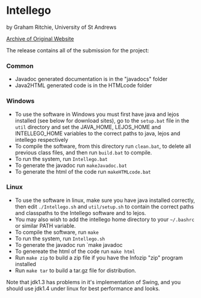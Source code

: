 # Intellego
by Graham Ritchie, University of St Andrews

[Archive of Original Website](https://web.archive.org/web/20090930092943/http://homepages.inf.ed.ac.uk/s0237680/intellego/intellego.html)

The release contains all of the submission for the project:

### Common
* Javadoc generated documentation is in the "javadocs" folder
* Java2HTML generated code is in the HTMLcode folder

### Windows
* To use the software in Windows you must first have java and lejos installed (see below for download sites), go to the `setup.bat` file in the `util` directory and set the JAVA_HOME, LEJOS_HOME and INTELLEGO_HOME variables to the correct paths to java, lejos and intellego respectively
* To compile the software, from this directory run `clean.bat`, to delete all previous class files, and then run `build.bat` to compile.
* To run the system, run `Intellego.bat`
* To generate the javadoc run `makeJavadoc.bat`
* To generate the html of the code run `makeHTMLcode.bat`

### Linux
* To use the software in linux, make sure you have java installed correctly, then edit `./Intellego.sh` and 
`util/setup.sh` to contain the correct paths and classpaths to the Intellego software and to lejos.
* You may also wish to add the intellego home directory to your `~/.bashrc` or similar PATH variable.
* To compile the software, run `make`
* To run the system, run `Intellego.sh` 
* To generate the javadoc run `make javadoc
* To genereate the html of the code run `make html`
* Run `make zip` to build a zip file if you have the Infozip "zip" program installed
* Run `make tar` to build a tar.gz file for distribution. 

Note that jdk1.3 has problems in it's implementation of Swing, and you should use jdk1.4 under linux for best performance and looks.
